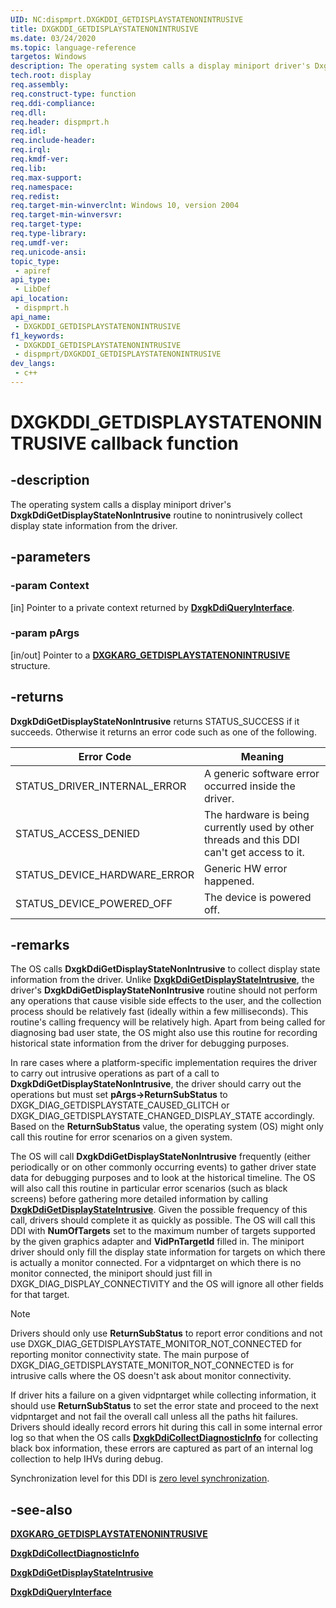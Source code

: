 ```yaml
---
UID: NC:dispmprt.DXGKDDI_GETDISPLAYSTATENONINTRUSIVE
title: DXGKDDI_GETDISPLAYSTATENONINTRUSIVE
ms.date: 03/24/2020
ms.topic: language-reference
targetos: Windows
description: The operating system calls a display miniport driver's DxgkDdiGetDisplayStateNonIntrusive routine to nonintrusively collect display state information from the driver.
tech.root: display
req.assembly: 
req.construct-type: function
req.ddi-compliance: 
req.dll: 
req.header: dispmprt.h
req.idl: 
req.include-header: 
req.irql: 
req.kmdf-ver: 
req.lib: 
req.max-support: 
req.namespace: 
req.redist: 
req.target-min-winverclnt: Windows 10, version 2004
req.target-min-winversvr: 
req.target-type: 
req.type-library: 
req.umdf-ver: 
req.unicode-ansi: 
topic_type:
 - apiref
api_type:
 - LibDef
api_location:
 - dispmprt.h
api_name:
 - DXGKDDI_GETDISPLAYSTATENONINTRUSIVE
f1_keywords:
 - DXGKDDI_GETDISPLAYSTATENONINTRUSIVE
 - dispmprt/DXGKDDI_GETDISPLAYSTATENONINTRUSIVE
dev_langs:
 - c++
---
```


# DXGKDDI_GETDISPLAYSTATENONINTRUSIVE callback function


## -description

The operating system calls a display miniport driver's **DxgkDdiGetDisplayStateNonIntrusive** routine to nonintrusively collect display state information from the driver.

## -parameters

### -param Context

[in] Pointer to a private context returned by [**DxgkDdiQueryInterface**](nc-dispmprt-dxgkddi_query_interface.md).

### -param pArgs

[in/out] Pointer to a [**DXGKARG_GETDISPLAYSTATENONINTRUSIVE**](ns-dispmprt-dxgkarg_getdisplaystatenonintrusive.md) structure.

## -returns

**DxgkDdiGetDisplayStateNonIntrusive** returns STATUS_SUCCESS if it succeeds. Otherwise it returns an error code such as one of the following.

| Error Code | Meaning |
| ---------- | ------- |
| STATUS_DRIVER_INTERNAL_ERROR  | A generic software error occurred inside the driver. |
| STATUS_ACCESS_DENIED          | The hardware is being currently used by other threads and this DDI can't get access to it. |
| STATUS_DEVICE_HARDWARE_ERROR  | Generic HW error happened. |
| STATUS_DEVICE_POWERED_OFF     | The device is powered off. |

## -remarks

The OS calls **DxgkDdiGetDisplayStateNonIntrusive** to collect display state information from the driver. Unlike [**DxgkDdiGetDisplayStateIntrusive**](nc-dispmprt-dxgkddi_getdisplaystateintrusive.md), the driver's **DxgkDdiGetDisplayStateNonIntrusive** routine should not perform any operations that cause visible side effects to the user, and the collection process should be relatively fast (ideally within a few milliseconds). This routine's calling frequency will be relatively high. Apart from being called for diagnosing bad user state, the OS might also use this routine for recording historical state information from the driver for debugging purposes.

In rare cases where a platform-specific implementation requires the driver to carry out intrusive operations as part of a call to **DxgkDdiGetDisplayStateNonIntrusive**, the driver should carry out the operations but must set **pArgs->ReturnSubStatus** to DXGK_DIAG_GETDISPLAYSTATE_CAUSED_GLITCH or DXGK_DIAG_GETDISPLAYSTATE_CHANGED_DISPLAY_STATE accordingly. Based on the **ReturnSubStatus** value, the operating system (OS) might only call this routine for error scenarios on a given system.

The OS will call **DxgkDdiGetDisplayStateNonIntrusive** frequently (either periodically or on other commonly occurring events) to gather driver state data for debugging purposes and to look at the historical timeline. The OS will also call this routine in particular error scenarios (such as black screens) before gathering more detailed information by calling [**DxgkDdiGetDisplayStateIntrusive**](nc-dispmprt-dxgkddi_getdisplaystateintrusive.md). Given the possible frequency of this call, drivers should complete it as quickly as possible. The OS will call this DDI with **NumOfTargets** set to the maximum number of targets supported by the given graphics adapter and **VidPnTargetId** filled in. The miniport driver should only fill the display state information for targets on which there is actually a monitor connected. For a vidpntarget on which there is no monitor connected, the miniport should just fill in DXGK_DIAG_DISPLAY_CONNECTIVITY and the OS will ignore all other fields for that target.

> [!NOTE]
> Drivers should only use **ReturnSubStatus** to report error conditions and not use DXGK_DIAG_GETDISPLAYSTATE_MONITOR_NOT_CONNECTED for reporting monitor connectivity state. The main purpose of DXGK_DIAG_GETDISPLAYSTATE_MONITOR_NOT_CONNECTED is for intrusive calls where the OS doesn't ask about monitor connectivity.
>
> If driver hits a failure on a given vidpntarget while collecting information, it should use **ReturnSubStatus** to set the error state and proceed to the next vidpntarget and not fail the overall call unless all the paths hit failures. Drivers should ideally record errors hit during this call in some internal error log so that when the OS calls [**DxgkDdiCollectDiagnosticInfo**](https://docs.microsoft.com/windows-hardware/drivers/ddi/dispmprt/nc-dispmprt-dxgkddi_collectdiagnosticinfo) for collecting black box information, these errors are captured as part of an internal log collection to help IHVs during debug.

Synchronization level for this DDI is [zero level synchronization](https://docs.microsoft.com/windows-hardware/drivers/display/threading-and-synchronization-zero-level).

## -see-also

[**DXGKARG_GETDISPLAYSTATENONINTRUSIVE**](ns-dispmprt-dxgkarg_getdisplaystatenonintrusive.md)

[**DxgkDdiCollectDiagnosticInfo**](https://docs.microsoft.com/windows-hardware/drivers/ddi/dispmprt/nc-dispmprt-dxgkddi_collectdiagnosticinfo)

[**DxgkDdiGetDisplayStateIntrusive**](nc-dispmprt-dxgkddi_getdisplaystateintrusive.md)

[**DxgkDdiQueryInterface**](nc-dispmprt-dxgkddi_query_interface.md)

